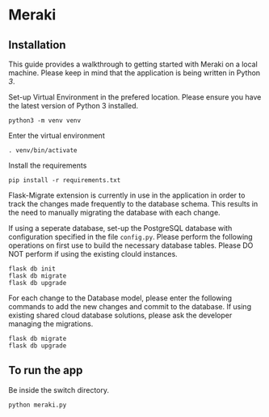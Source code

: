 # Meraki

## Installation

This guide provides a walkthrough to getting started with Meraki on a local machine. Please keep in mind that the application is being written in Python *3*.

Set-up Virtual Environment in the prefered location. Please ensure you have the latest version of Python 3 installed.
~~~
python3 -m venv venv
~~~
Enter the virtual environment
~~~
. venv/bin/activate
~~~
Install the requirements
~~~
pip install -r requirements.txt
~~~

Flask-Migrate extension is currently in use in the application in order to track the changes made frequently to the database schema. This results in the need to manually migrating the database with each change.

If using a seperate database, set-up the PostgreSQL database with configuration specified in the file `config.py`. Please perform the following operations on first use to build the necessary database tables. Please DO NOT perform if using the existing clould instances.

~~~
flask db init
flask db migrate
flask db upgrade
~~~

For each change to the Database model, please enter the following commands to add the new changes and commit to the database. If using existing shared cloud database solutions, please ask the developer managing the migrations.

~~~
flask db migrate
flask db upgrade
~~~

## To run the app

Be inside the switch directory.
~~~
python meraki.py
~~~

